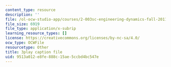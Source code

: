 ```yaml
---
content_type: resource
description: ''
file: /ol-ocw-studio-app/courses/2-003sc-engineering-dynamics-fall-2011/9513a012e8fe888c15ae5ccbd4bc547e_zlbbbA5Uuu8.srt
file_size: 6919
file_type: application/x-subrip
learning_resource_types: []
license: https://creativecommons.org/licenses/by-nc-sa/4.0/
ocw_type: OCWFile
resourcetype: Other
title: 3play caption file
uid: 9513a012-e8fe-888c-15ae-5ccbd4bc547e
---
```

